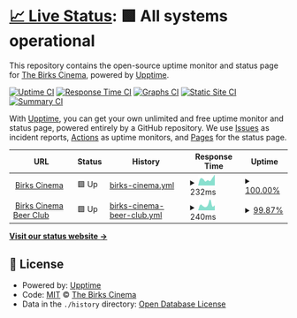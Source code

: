 # [📈 Live Status](https://status.birkscinema.co.uk): <!--live status--> **🟩 All systems operational**

This repository contains the open-source uptime monitor and status page for [The Birks Cinema](https://birkscinema.co.uk), powered by [Upptime](https://github.com/upptime/upptime).

[![Uptime CI](https://github.com/The-Birks-Cinema/upptime/workflows/Uptime%20CI/badge.svg)](https://github.com/The-Birks-Cinema/upptime/actions?query=workflow%3A%22Uptime+CI%22)
[![Response Time CI](https://github.com/The-Birks-Cinema/upptime/workflows/Response%20Time%20CI/badge.svg)](https://github.com/The-Birks-Cinema/upptime/actions?query=workflow%3A%22Response+Time+CI%22)
[![Graphs CI](https://github.com/The-Birks-Cinema/upptime/workflows/Graphs%20CI/badge.svg)](https://github.com/The-Birks-Cinema/upptime/actions?query=workflow%3A%22Graphs+CI%22)
[![Static Site CI](https://github.com/The-Birks-Cinema/upptime/workflows/Static%20Site%20CI/badge.svg)](https://github.com/The-Birks-Cinema/upptime/actions?query=workflow%3A%22Static+Site+CI%22)
[![Summary CI](https://github.com/The-Birks-Cinema/upptime/workflows/Summary%20CI/badge.svg)](https://github.com/The-Birks-Cinema/upptime/actions?query=workflow%3A%22Summary+CI%22)

With [Upptime](https://upptime.js.org), you can get your own unlimited and free uptime monitor and status page, powered entirely by a GitHub repository. We use [Issues](https://github.com/The-Birks-Cinema/upptime/issues) as incident reports, [Actions](https://github.com/The-Birks-Cinema/upptime/actions) as uptime monitors, and [Pages](https://status.birkscinema.co.uk) for the status page.

<!--start: status pages-->
<!-- This summary is generated by Upptime (https://github.com/upptime/upptime) -->
<!-- Do not edit this manually, your changes will be overwritten -->
<!-- prettier-ignore -->
| URL | Status | History | Response Time | Uptime |
| --- | ------ | ------- | ------------- | ------ |
| <img alt="" src="https://icons.duckduckgo.com/ip3/birkscinema.co.uk.ico" height="13"> [Birks Cinema](https://birkscinema.co.uk) | 🟩 Up | [birks-cinema.yml](https://github.com/The-Birks-Cinema/upptime/commits/HEAD/history/birks-cinema.yml) | <details><summary><img alt="Response time graph" src="./graphs/birks-cinema/response-time-week.png" height="20"> 232ms</summary><br><a href="https://status.birkscinema.co.uk/history/birks-cinema"><img alt="Response time 307" src="https://img.shields.io/endpoint?url=https%3A%2F%2Fraw.githubusercontent.com%2FThe-Birks-Cinema%2Fupptime%2FHEAD%2Fapi%2Fbirks-cinema%2Fresponse-time.json"></a><br><a href="https://status.birkscinema.co.uk/history/birks-cinema"><img alt="24-hour response time 391" src="https://img.shields.io/endpoint?url=https%3A%2F%2Fraw.githubusercontent.com%2FThe-Birks-Cinema%2Fupptime%2FHEAD%2Fapi%2Fbirks-cinema%2Fresponse-time-day.json"></a><br><a href="https://status.birkscinema.co.uk/history/birks-cinema"><img alt="7-day response time 232" src="https://img.shields.io/endpoint?url=https%3A%2F%2Fraw.githubusercontent.com%2FThe-Birks-Cinema%2Fupptime%2FHEAD%2Fapi%2Fbirks-cinema%2Fresponse-time-week.json"></a><br><a href="https://status.birkscinema.co.uk/history/birks-cinema"><img alt="30-day response time 265" src="https://img.shields.io/endpoint?url=https%3A%2F%2Fraw.githubusercontent.com%2FThe-Birks-Cinema%2Fupptime%2FHEAD%2Fapi%2Fbirks-cinema%2Fresponse-time-month.json"></a><br><a href="https://status.birkscinema.co.uk/history/birks-cinema"><img alt="1-year response time 328" src="https://img.shields.io/endpoint?url=https%3A%2F%2Fraw.githubusercontent.com%2FThe-Birks-Cinema%2Fupptime%2FHEAD%2Fapi%2Fbirks-cinema%2Fresponse-time-year.json"></a></details> | <details><summary><a href="https://status.birkscinema.co.uk/history/birks-cinema">100.00%</a></summary><a href="https://status.birkscinema.co.uk/history/birks-cinema"><img alt="All-time uptime 99.94%" src="https://img.shields.io/endpoint?url=https%3A%2F%2Fraw.githubusercontent.com%2FThe-Birks-Cinema%2Fupptime%2FHEAD%2Fapi%2Fbirks-cinema%2Fuptime.json"></a><br><a href="https://status.birkscinema.co.uk/history/birks-cinema"><img alt="24-hour uptime 100.00%" src="https://img.shields.io/endpoint?url=https%3A%2F%2Fraw.githubusercontent.com%2FThe-Birks-Cinema%2Fupptime%2FHEAD%2Fapi%2Fbirks-cinema%2Fuptime-day.json"></a><br><a href="https://status.birkscinema.co.uk/history/birks-cinema"><img alt="7-day uptime 100.00%" src="https://img.shields.io/endpoint?url=https%3A%2F%2Fraw.githubusercontent.com%2FThe-Birks-Cinema%2Fupptime%2FHEAD%2Fapi%2Fbirks-cinema%2Fuptime-week.json"></a><br><a href="https://status.birkscinema.co.uk/history/birks-cinema"><img alt="30-day uptime 100.00%" src="https://img.shields.io/endpoint?url=https%3A%2F%2Fraw.githubusercontent.com%2FThe-Birks-Cinema%2Fupptime%2FHEAD%2Fapi%2Fbirks-cinema%2Fuptime-month.json"></a><br><a href="https://status.birkscinema.co.uk/history/birks-cinema"><img alt="1-year uptime 99.98%" src="https://img.shields.io/endpoint?url=https%3A%2F%2Fraw.githubusercontent.com%2FThe-Birks-Cinema%2Fupptime%2FHEAD%2Fapi%2Fbirks-cinema%2Fuptime-year.json"></a></details>
| <img alt="" src="https://icons.duckduckgo.com/ip3/beerclub.birkscinema.co.uk.ico" height="13"> [Birks Cinema Beer Club](https://beerclub.birkscinema.co.uk) | 🟩 Up | [birks-cinema-beer-club.yml](https://github.com/The-Birks-Cinema/upptime/commits/HEAD/history/birks-cinema-beer-club.yml) | <details><summary><img alt="Response time graph" src="./graphs/birks-cinema-beer-club/response-time-week.png" height="20"> 240ms</summary><br><a href="https://status.birkscinema.co.uk/history/birks-cinema-beer-club"><img alt="Response time 324" src="https://img.shields.io/endpoint?url=https%3A%2F%2Fraw.githubusercontent.com%2FThe-Birks-Cinema%2Fupptime%2FHEAD%2Fapi%2Fbirks-cinema-beer-club%2Fresponse-time.json"></a><br><a href="https://status.birkscinema.co.uk/history/birks-cinema-beer-club"><img alt="24-hour response time 239" src="https://img.shields.io/endpoint?url=https%3A%2F%2Fraw.githubusercontent.com%2FThe-Birks-Cinema%2Fupptime%2FHEAD%2Fapi%2Fbirks-cinema-beer-club%2Fresponse-time-day.json"></a><br><a href="https://status.birkscinema.co.uk/history/birks-cinema-beer-club"><img alt="7-day response time 240" src="https://img.shields.io/endpoint?url=https%3A%2F%2Fraw.githubusercontent.com%2FThe-Birks-Cinema%2Fupptime%2FHEAD%2Fapi%2Fbirks-cinema-beer-club%2Fresponse-time-week.json"></a><br><a href="https://status.birkscinema.co.uk/history/birks-cinema-beer-club"><img alt="30-day response time 262" src="https://img.shields.io/endpoint?url=https%3A%2F%2Fraw.githubusercontent.com%2FThe-Birks-Cinema%2Fupptime%2FHEAD%2Fapi%2Fbirks-cinema-beer-club%2Fresponse-time-month.json"></a><br><a href="https://status.birkscinema.co.uk/history/birks-cinema-beer-club"><img alt="1-year response time 359" src="https://img.shields.io/endpoint?url=https%3A%2F%2Fraw.githubusercontent.com%2FThe-Birks-Cinema%2Fupptime%2FHEAD%2Fapi%2Fbirks-cinema-beer-club%2Fresponse-time-year.json"></a></details> | <details><summary><a href="https://status.birkscinema.co.uk/history/birks-cinema-beer-club">99.87%</a></summary><a href="https://status.birkscinema.co.uk/history/birks-cinema-beer-club"><img alt="All-time uptime 99.97%" src="https://img.shields.io/endpoint?url=https%3A%2F%2Fraw.githubusercontent.com%2FThe-Birks-Cinema%2Fupptime%2FHEAD%2Fapi%2Fbirks-cinema-beer-club%2Fuptime.json"></a><br><a href="https://status.birkscinema.co.uk/history/birks-cinema-beer-club"><img alt="24-hour uptime 99.11%" src="https://img.shields.io/endpoint?url=https%3A%2F%2Fraw.githubusercontent.com%2FThe-Birks-Cinema%2Fupptime%2FHEAD%2Fapi%2Fbirks-cinema-beer-club%2Fuptime-day.json"></a><br><a href="https://status.birkscinema.co.uk/history/birks-cinema-beer-club"><img alt="7-day uptime 99.87%" src="https://img.shields.io/endpoint?url=https%3A%2F%2Fraw.githubusercontent.com%2FThe-Birks-Cinema%2Fupptime%2FHEAD%2Fapi%2Fbirks-cinema-beer-club%2Fuptime-week.json"></a><br><a href="https://status.birkscinema.co.uk/history/birks-cinema-beer-club"><img alt="30-day uptime 99.97%" src="https://img.shields.io/endpoint?url=https%3A%2F%2Fraw.githubusercontent.com%2FThe-Birks-Cinema%2Fupptime%2FHEAD%2Fapi%2Fbirks-cinema-beer-club%2Fuptime-month.json"></a><br><a href="https://status.birkscinema.co.uk/history/birks-cinema-beer-club"><img alt="1-year uptime 99.97%" src="https://img.shields.io/endpoint?url=https%3A%2F%2Fraw.githubusercontent.com%2FThe-Birks-Cinema%2Fupptime%2FHEAD%2Fapi%2Fbirks-cinema-beer-club%2Fuptime-year.json"></a></details>

<!--end: status pages-->

[**Visit our status website →**](https://status.birkscinema.co.uk)

## 📄 License

- Powered by: [Upptime](https://github.com/upptime/upptime)
- Code: [MIT](./LICENSE) © [The Birks Cinema](https://birkscinema.co.uk)
- Data in the `./history` directory: [Open Database License](https://opendatacommons.org/licenses/odbl/1-0/)
